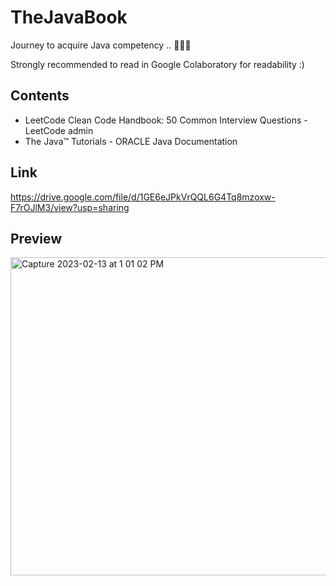 # TheJavaBook
 
 Journey to acquire Java competency .. 👨🏻‍💻

 Strongly recommended to read in Google Colaboratory for readability :) 
 

## Contents
- LeetCode Clean Code Handbook: 50 Common Interview Questions - LeetCode admin 
- The Java™ Tutorials - ORACLE Java Documentation

## Link 
https://drive.google.com/file/d/1GE6eJPkVrQQL6G4Tq8mzoxw-F7rOJlM3/view?usp=sharing

## Preview 
<img width="509" alt="Capture 2023-02-13 at 1 01 02 PM" src="https://user-images.githubusercontent.com/96886982/218536568-05679438-cc3b-417f-a307-d63cbc0a04f5.png">
